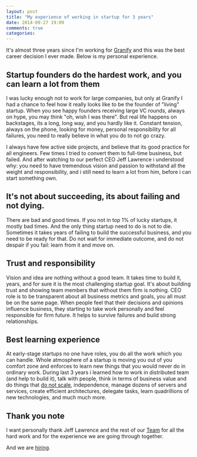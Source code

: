 ```yaml
---
layout: post
title: "My experience of working in startup for 3 years"
date: 2014-09-27 19:09
comments: true
categories: 
---
```


It's almost three years since I'm working for [Granify](http://granify.com) and this was the best career decision I ever made. Below is my personal experience.  

## Startup founders do the hardest work, and you can learn a lot from them

I was lucky enough not to work for large companies, but only at Granify I had a chance to feel how it really looks like to be the founder of "living" startup. When you see happy founders receiving large VC rounds, always on hype, you may think "oh, wish I was there". But real life happens on backstages, its a long, long way, and you hardly like it. Constant tension, always on the phone, looking for money, personal responsibility for all failures, you need to really believe in what you do to not go crazy. 

I always have few active side projects, and believe that its good practice for all engineers. Few times I tried to convert them to full-time business, but failed. And after watching to our perfect CEO Jeff Lawrence i understood why: you need to have tremendous vision and passion to withstand all the weight and responsibility, and i still need to learn a lot from him, before i can start something own. 

## It's not about succeeding, its about failing and not dying.

There are bad and good times. If you not in top 1% of lucky startups, it mostly bad times. And the only thing startup need to do is not to die. Sometimes it takes years of failing to build the successful business, and you need to be ready for that. Do not wait for immediate outcome, and do not despair if you fail: learn from it and move on. 

## Trust and responsibility

Vision and idea are nothing without a good team. It takes time to build it, years, and for sure it is the most challenging startup goal. It's about building trust and showing team members that without them firm is nothing. CEO role is to be transparent about all business metrics and goals, you all must be on the same page. When people feel that their decisions and opinions influence business, they starting to take work personally and feel responsible for firm future. It helps to survive failures and build strong relationships.

## Best learning experience

At early-stage startups no one have roles, you do all the work which you can handle. Whole atmosphere of a startup is moving you out of you comfort zone and enforces to learn new things that you would never do in ordinary work. During last 3 years i learned how to work in distributed team (and help to build it), talk with people, think in terms of business value and do things that [do not scale](http://leonsbox.com/blog/2012/12/01/your-code-sucks/), independence, manage dozens of servers and services, create efficient architectures, delegate tasks, learn quadrillions of new technologies, and much much more. 

## Thank you note

I want personally thank Jeff Lawrence and the rest of our [Team](http://granify.com/about/) for all the hard work and for the experience we are going through together.

And we are [hiring](http://granify.com/contact/).